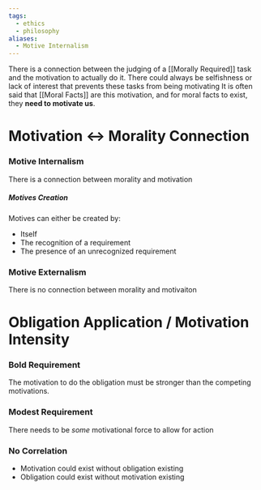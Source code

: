 ```yaml
---
tags:
  - ethics
  - philosophy
aliases:
  - Motive Internalism
---
```

There is a connection between the judging of a [[Morally Required]] task and the motivation to actually do it. 
There could always be selfishness or lack of interest that prevents these tasks from being motivating
It is often said that [[Moral Facts]] are this motivation, and for moral facts to exist, they **need to motivate us**.
# Motivation <-> Morality Connection
### Motive Internalism
There is a connection between morality and motivation
##### Motives Creation
Motives can either be created by:
- Itself
- The recognition of a requirement
- The presence of an unrecognized requirement
### Motive Externalism
There is no connection between morality and motivaiton
# Obligation Application / Motivation Intensity
### Bold Requirement
The motivation to do the obligation must be stronger than the competing motivations.
### Modest Requirement
There needs to be *some* motivational force to allow for action
### No Correlation
- Motivation could exist without obligation existing
- Obligation could exist without motivation existing